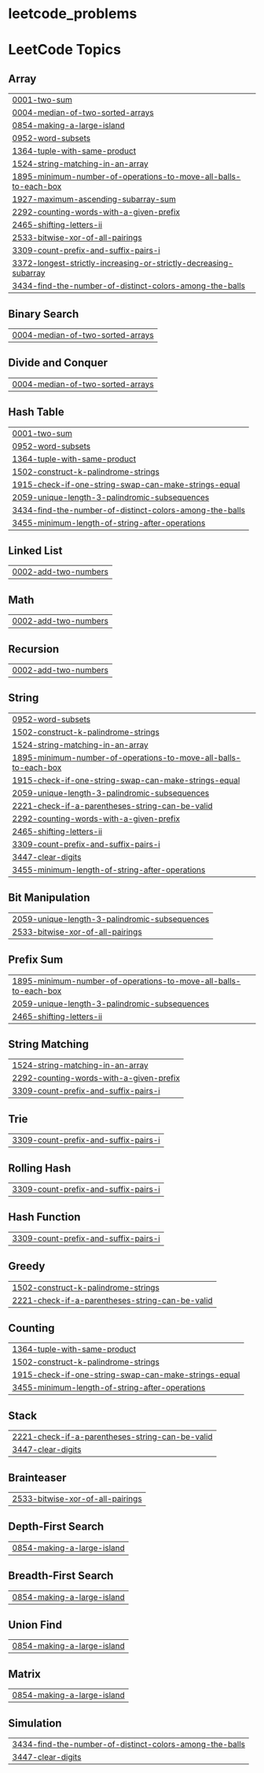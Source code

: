# leetcode_problems
<!---LeetCode Topics Start-->
# LeetCode Topics
## Array
|  |
| ------- |
| [0001-two-sum](https://github.com/jayavijaay/leetcode_problems/tree/master/0001-two-sum) |
| [0004-median-of-two-sorted-arrays](https://github.com/jayavijaay/leetcode_problems/tree/master/0004-median-of-two-sorted-arrays) |
| [0854-making-a-large-island](https://github.com/jayavijaay/leetcode_problems/tree/master/0854-making-a-large-island) |
| [0952-word-subsets](https://github.com/jayavijaay/leetcode_problems/tree/master/0952-word-subsets) |
| [1364-tuple-with-same-product](https://github.com/jayavijaay/leetcode_problems/tree/master/1364-tuple-with-same-product) |
| [1524-string-matching-in-an-array](https://github.com/jayavijaay/leetcode_problems/tree/master/1524-string-matching-in-an-array) |
| [1895-minimum-number-of-operations-to-move-all-balls-to-each-box](https://github.com/jayavijaay/leetcode_problems/tree/master/1895-minimum-number-of-operations-to-move-all-balls-to-each-box) |
| [1927-maximum-ascending-subarray-sum](https://github.com/jayavijaay/leetcode_problems/tree/master/1927-maximum-ascending-subarray-sum) |
| [2292-counting-words-with-a-given-prefix](https://github.com/jayavijaay/leetcode_problems/tree/master/2292-counting-words-with-a-given-prefix) |
| [2465-shifting-letters-ii](https://github.com/jayavijaay/leetcode_problems/tree/master/2465-shifting-letters-ii) |
| [2533-bitwise-xor-of-all-pairings](https://github.com/jayavijaay/leetcode_problems/tree/master/2533-bitwise-xor-of-all-pairings) |
| [3309-count-prefix-and-suffix-pairs-i](https://github.com/jayavijaay/leetcode_problems/tree/master/3309-count-prefix-and-suffix-pairs-i) |
| [3372-longest-strictly-increasing-or-strictly-decreasing-subarray](https://github.com/jayavijaay/leetcode_problems/tree/master/3372-longest-strictly-increasing-or-strictly-decreasing-subarray) |
| [3434-find-the-number-of-distinct-colors-among-the-balls](https://github.com/jayavijaay/leetcode_problems/tree/master/3434-find-the-number-of-distinct-colors-among-the-balls) |
## Binary Search
|  |
| ------- |
| [0004-median-of-two-sorted-arrays](https://github.com/jayavijaay/leetcode_problems/tree/master/0004-median-of-two-sorted-arrays) |
## Divide and Conquer
|  |
| ------- |
| [0004-median-of-two-sorted-arrays](https://github.com/jayavijaay/leetcode_problems/tree/master/0004-median-of-two-sorted-arrays) |
## Hash Table
|  |
| ------- |
| [0001-two-sum](https://github.com/jayavijaay/leetcode_problems/tree/master/0001-two-sum) |
| [0952-word-subsets](https://github.com/jayavijaay/leetcode_problems/tree/master/0952-word-subsets) |
| [1364-tuple-with-same-product](https://github.com/jayavijaay/leetcode_problems/tree/master/1364-tuple-with-same-product) |
| [1502-construct-k-palindrome-strings](https://github.com/jayavijaay/leetcode_problems/tree/master/1502-construct-k-palindrome-strings) |
| [1915-check-if-one-string-swap-can-make-strings-equal](https://github.com/jayavijaay/leetcode_problems/tree/master/1915-check-if-one-string-swap-can-make-strings-equal) |
| [2059-unique-length-3-palindromic-subsequences](https://github.com/jayavijaay/leetcode_problems/tree/master/2059-unique-length-3-palindromic-subsequences) |
| [3434-find-the-number-of-distinct-colors-among-the-balls](https://github.com/jayavijaay/leetcode_problems/tree/master/3434-find-the-number-of-distinct-colors-among-the-balls) |
| [3455-minimum-length-of-string-after-operations](https://github.com/jayavijaay/leetcode_problems/tree/master/3455-minimum-length-of-string-after-operations) |
## Linked List
|  |
| ------- |
| [0002-add-two-numbers](https://github.com/jayavijaay/leetcode_problems/tree/master/0002-add-two-numbers) |
## Math
|  |
| ------- |
| [0002-add-two-numbers](https://github.com/jayavijaay/leetcode_problems/tree/master/0002-add-two-numbers) |
## Recursion
|  |
| ------- |
| [0002-add-two-numbers](https://github.com/jayavijaay/leetcode_problems/tree/master/0002-add-two-numbers) |
## String
|  |
| ------- |
| [0952-word-subsets](https://github.com/jayavijaay/leetcode_problems/tree/master/0952-word-subsets) |
| [1502-construct-k-palindrome-strings](https://github.com/jayavijaay/leetcode_problems/tree/master/1502-construct-k-palindrome-strings) |
| [1524-string-matching-in-an-array](https://github.com/jayavijaay/leetcode_problems/tree/master/1524-string-matching-in-an-array) |
| [1895-minimum-number-of-operations-to-move-all-balls-to-each-box](https://github.com/jayavijaay/leetcode_problems/tree/master/1895-minimum-number-of-operations-to-move-all-balls-to-each-box) |
| [1915-check-if-one-string-swap-can-make-strings-equal](https://github.com/jayavijaay/leetcode_problems/tree/master/1915-check-if-one-string-swap-can-make-strings-equal) |
| [2059-unique-length-3-palindromic-subsequences](https://github.com/jayavijaay/leetcode_problems/tree/master/2059-unique-length-3-palindromic-subsequences) |
| [2221-check-if-a-parentheses-string-can-be-valid](https://github.com/jayavijaay/leetcode_problems/tree/master/2221-check-if-a-parentheses-string-can-be-valid) |
| [2292-counting-words-with-a-given-prefix](https://github.com/jayavijaay/leetcode_problems/tree/master/2292-counting-words-with-a-given-prefix) |
| [2465-shifting-letters-ii](https://github.com/jayavijaay/leetcode_problems/tree/master/2465-shifting-letters-ii) |
| [3309-count-prefix-and-suffix-pairs-i](https://github.com/jayavijaay/leetcode_problems/tree/master/3309-count-prefix-and-suffix-pairs-i) |
| [3447-clear-digits](https://github.com/jayavijaay/leetcode_problems/tree/master/3447-clear-digits) |
| [3455-minimum-length-of-string-after-operations](https://github.com/jayavijaay/leetcode_problems/tree/master/3455-minimum-length-of-string-after-operations) |
## Bit Manipulation
|  |
| ------- |
| [2059-unique-length-3-palindromic-subsequences](https://github.com/jayavijaay/leetcode_problems/tree/master/2059-unique-length-3-palindromic-subsequences) |
| [2533-bitwise-xor-of-all-pairings](https://github.com/jayavijaay/leetcode_problems/tree/master/2533-bitwise-xor-of-all-pairings) |
## Prefix Sum
|  |
| ------- |
| [1895-minimum-number-of-operations-to-move-all-balls-to-each-box](https://github.com/jayavijaay/leetcode_problems/tree/master/1895-minimum-number-of-operations-to-move-all-balls-to-each-box) |
| [2059-unique-length-3-palindromic-subsequences](https://github.com/jayavijaay/leetcode_problems/tree/master/2059-unique-length-3-palindromic-subsequences) |
| [2465-shifting-letters-ii](https://github.com/jayavijaay/leetcode_problems/tree/master/2465-shifting-letters-ii) |
## String Matching
|  |
| ------- |
| [1524-string-matching-in-an-array](https://github.com/jayavijaay/leetcode_problems/tree/master/1524-string-matching-in-an-array) |
| [2292-counting-words-with-a-given-prefix](https://github.com/jayavijaay/leetcode_problems/tree/master/2292-counting-words-with-a-given-prefix) |
| [3309-count-prefix-and-suffix-pairs-i](https://github.com/jayavijaay/leetcode_problems/tree/master/3309-count-prefix-and-suffix-pairs-i) |
## Trie
|  |
| ------- |
| [3309-count-prefix-and-suffix-pairs-i](https://github.com/jayavijaay/leetcode_problems/tree/master/3309-count-prefix-and-suffix-pairs-i) |
## Rolling Hash
|  |
| ------- |
| [3309-count-prefix-and-suffix-pairs-i](https://github.com/jayavijaay/leetcode_problems/tree/master/3309-count-prefix-and-suffix-pairs-i) |
## Hash Function
|  |
| ------- |
| [3309-count-prefix-and-suffix-pairs-i](https://github.com/jayavijaay/leetcode_problems/tree/master/3309-count-prefix-and-suffix-pairs-i) |
## Greedy
|  |
| ------- |
| [1502-construct-k-palindrome-strings](https://github.com/jayavijaay/leetcode_problems/tree/master/1502-construct-k-palindrome-strings) |
| [2221-check-if-a-parentheses-string-can-be-valid](https://github.com/jayavijaay/leetcode_problems/tree/master/2221-check-if-a-parentheses-string-can-be-valid) |
## Counting
|  |
| ------- |
| [1364-tuple-with-same-product](https://github.com/jayavijaay/leetcode_problems/tree/master/1364-tuple-with-same-product) |
| [1502-construct-k-palindrome-strings](https://github.com/jayavijaay/leetcode_problems/tree/master/1502-construct-k-palindrome-strings) |
| [1915-check-if-one-string-swap-can-make-strings-equal](https://github.com/jayavijaay/leetcode_problems/tree/master/1915-check-if-one-string-swap-can-make-strings-equal) |
| [3455-minimum-length-of-string-after-operations](https://github.com/jayavijaay/leetcode_problems/tree/master/3455-minimum-length-of-string-after-operations) |
## Stack
|  |
| ------- |
| [2221-check-if-a-parentheses-string-can-be-valid](https://github.com/jayavijaay/leetcode_problems/tree/master/2221-check-if-a-parentheses-string-can-be-valid) |
| [3447-clear-digits](https://github.com/jayavijaay/leetcode_problems/tree/master/3447-clear-digits) |
## Brainteaser
|  |
| ------- |
| [2533-bitwise-xor-of-all-pairings](https://github.com/jayavijaay/leetcode_problems/tree/master/2533-bitwise-xor-of-all-pairings) |
## Depth-First Search
|  |
| ------- |
| [0854-making-a-large-island](https://github.com/jayavijaay/leetcode_problems/tree/master/0854-making-a-large-island) |
## Breadth-First Search
|  |
| ------- |
| [0854-making-a-large-island](https://github.com/jayavijaay/leetcode_problems/tree/master/0854-making-a-large-island) |
## Union Find
|  |
| ------- |
| [0854-making-a-large-island](https://github.com/jayavijaay/leetcode_problems/tree/master/0854-making-a-large-island) |
## Matrix
|  |
| ------- |
| [0854-making-a-large-island](https://github.com/jayavijaay/leetcode_problems/tree/master/0854-making-a-large-island) |
## Simulation
|  |
| ------- |
| [3434-find-the-number-of-distinct-colors-among-the-balls](https://github.com/jayavijaay/leetcode_problems/tree/master/3434-find-the-number-of-distinct-colors-among-the-balls) |
| [3447-clear-digits](https://github.com/jayavijaay/leetcode_problems/tree/master/3447-clear-digits) |
<!---LeetCode Topics End-->